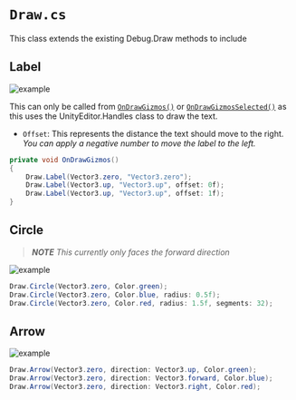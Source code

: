 ﻿# `Draw.cs`
This class extends the existing Debug.Draw methods to include
## Label

![example](Images/draw-label.PNG)

This can only be called from [`OnDrawGizmos()`](https://docs.unity3d.com/6000.0/Documentation/ScriptReference/MonoBehaviour.OnDrawGizmos.html)
or [`OnDrawGizmosSelected()`](https://docs.unity3d.com/6000.0/Documentation/ScriptReference/MonoBehaviour.OnDrawGizmosSelected.html) as this uses the UnityEditor.Handles class to draw
the text.
- `Offset`: This represents the distance the text should move to the right. _You can apply a negative number to move the
  label to the left._
```csharp
private void OnDrawGizmos()
{
    Draw.Label(Vector3.zero, "Vector3.zero");
    Draw.Label(Vector3.up, "Vector3.up", offset: 0f);
    Draw.Label(Vector3.up, "Vector3.up", offset: 1f);
}
```
## Circle
> _**NOTE** This currently only faces the forward direction_

![example](Images/draw-circle.PNG)

```csharp
Draw.Circle(Vector3.zero, Color.green);
Draw.Circle(Vector3.zero, Color.blue, radius: 0.5f);
Draw.Circle(Vector3.zero, Color.red, radius: 1.5f, segments: 32);
```
## Arrow

![example](Images/draw-arrow.PNG)

```csharp
Draw.Arrow(Vector3.zero, direction: Vector3.up, Color.green);
Draw.Arrow(Vector3.zero, direction: Vector3.forward, Color.blue);
Draw.Arrow(Vector3.zero, direction: Vector3.right, Color.red);
```